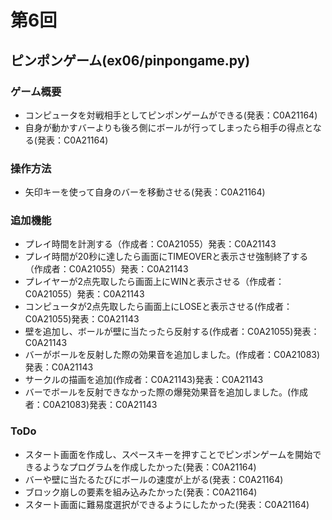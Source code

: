 # 第6回
## ピンポンゲーム(ex06/pinpongame.py)
### ゲーム概要
* コンピュータを対戦相手としてピンポンゲームができる(発表：C0A21164)
* 自身が動かすバーよりも後ろ側にボールが行ってしまったら相手の得点となる(発表：C0A21164)
### 操作方法
* 矢印キーを使って自身のバーを移動させる(発表：C0A21164)
### 追加機能
* プレイ時間を計測する（作成者：C0A21055）発表：C0A21143
* プレイ時間が20秒に達したら画面にTIMEOVERと表示させ強制終了する（作成者：C0A21055）発表：C0A21143
* プレイヤーが2点先取したら画面上にWINと表示させる（作成者：C0A21055）発表：C0A21143
* コンピュータが2点先取したら画面上にLOSEと表示させる(作成者：C0A21055)発表：C0A21143
* 壁を追加し、ボールが壁に当たったら反射する(作成者：C0A21055)発表：C0A21143
* バーがボールを反射した際の効果音を追加しました。(作成者：C0A21083)発表：C0A21143
* サークルの描画を追加(作成者：C0A21143)発表：C0A21143
* バーでボールを反射できなかった際の爆発効果音を追加しました。(作成者：C0A21083)発表：C0A21143
### ToDo
* スタート画面を作成し、スペースキーを押すことでピンポンゲームを開始できるようなプログラムを作成したかった(発表：C0A21164)
* バーや壁に当たるたびにボールの速度が上がる(発表：C0A21164)
* ブロック崩しの要素を組み込みたかった(発表：C0A21164)
* スタート画面に難易度選択ができるようにしたかった(発表：C0A21164)
